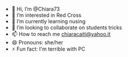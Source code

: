 - 👋 Hi, I’m @Chiara73
- 👀 I’m interested in Red Cross
- 🌱 I’m currently learning nusing
- 💞️ I’m looking to collaborate on students tricks
- 📫 How to reach me chiaracaiti@yahoo.it
- 😄 Pronouns: she/her
- ⚡ Fun fact: I'm terrible with PC

<!---
Chiara73/Chiara73 is a ✨ special ✨ repository because its `README.md` (this file) appears on your GitHub profile.
You can click the Preview link to take a look at your changes.
--->
